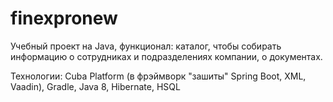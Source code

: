 # finexpronew

Учебный проект на Java, функционал: каталог, чтобы собирать информацию о сотрудниках и подразделениях компании, о документах. 

Технологии: 
Cuba Platform (в фрэймворк "зашиты" Spring Boot, XML, Vaadin), Gradle, Java 8, Hibernate, HSQL
